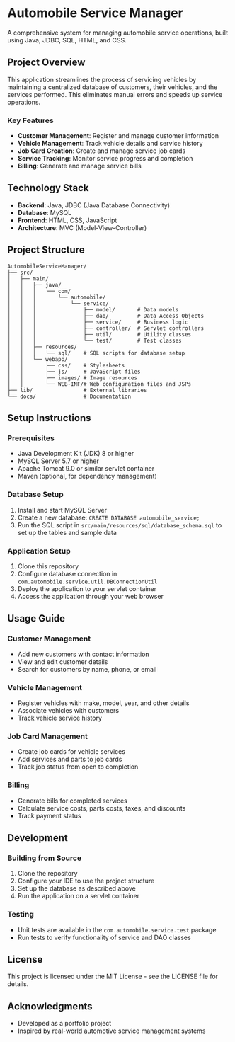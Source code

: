 # Automobile Service Manager

A comprehensive system for managing automobile service operations, built using Java, JDBC, SQL, HTML, and CSS.

## Project Overview

This application streamlines the process of servicing vehicles by maintaining a centralized database of customers, their vehicles, and the services performed. This eliminates manual errors and speeds up service operations.

### Key Features

- **Customer Management**: Register and manage customer information
- **Vehicle Management**: Track vehicle details and service history
- **Job Card Creation**: Create and manage service job cards
- **Service Tracking**: Monitor service progress and completion
- **Billing**: Generate and manage service bills

## Technology Stack

- **Backend**: Java, JDBC (Java Database Connectivity)
- **Database**: MySQL
- **Frontend**: HTML, CSS, JavaScript
- **Architecture**: MVC (Model-View-Controller)

## Project Structure

```
AutomobileServiceManager/
├── src/
│   ├── main/
│   │   ├── java/
│   │   │   └── com/
│   │   │       └── automobile/
│   │   │           └── service/
│   │   │               ├── model/       # Data models
│   │   │               ├── dao/         # Data Access Objects
│   │   │               ├── service/     # Business logic
│   │   │               ├── controller/  # Servlet controllers
│   │   │               ├── util/        # Utility classes
│   │   │               └── test/        # Test classes
│   │   ├── resources/
│   │   │   └── sql/    # SQL scripts for database setup
│   │   └── webapp/
│   │       ├── css/    # Stylesheets
│   │       ├── js/     # JavaScript files
│   │       ├── images/ # Image resources
│   │       └── WEB-INF/# Web configuration files and JSPs
├── lib/                # External libraries
└── docs/               # Documentation
```

## Setup Instructions

### Prerequisites
- Java Development Kit (JDK) 8 or higher
- MySQL Server 5.7 or higher
- Apache Tomcat 9.0 or similar servlet container
- Maven (optional, for dependency management)

### Database Setup
1. Install and start MySQL Server
2. Create a new database: `CREATE DATABASE automobile_service;`
3. Run the SQL script in `src/main/resources/sql/database_schema.sql` to set up the tables and sample data

### Application Setup
1. Clone this repository
2. Configure database connection in `com.automobile.service.util.DBConnectionUtil`
3. Deploy the application to your servlet container
4. Access the application through your web browser

## Usage Guide

### Customer Management
- Add new customers with contact information
- View and edit customer details
- Search for customers by name, phone, or email

### Vehicle Management
- Register vehicles with make, model, year, and other details
- Associate vehicles with customers
- Track vehicle service history

### Job Card Management
- Create job cards for vehicle services
- Add services and parts to job cards
- Track job status from open to completion

### Billing
- Generate bills for completed services
- Calculate service costs, parts costs, taxes, and discounts
- Track payment status

## Development

### Building from Source
1. Clone the repository
2. Configure your IDE to use the project structure
3. Set up the database as described above
4. Run the application on a servlet container

### Testing
- Unit tests are available in the `com.automobile.service.test` package
- Run tests to verify functionality of service and DAO classes

## License
This project is licensed under the MIT License - see the LICENSE file for details.

## Acknowledgments
- Developed as a portfolio project
- Inspired by real-world automotive service management systems
